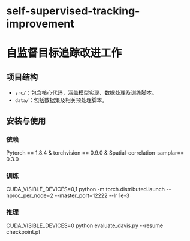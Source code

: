 # self-supervised-tracking-improvement

# 自监督目标追踪改进工作


## 项目结构

- `src/`：包含核心代码，涵盖模型实现、数据处理及训练脚本。
- `data/`：包括数据集及相关预处理脚本。



## 安装与使用

### 依赖

Pytorch == 1.8.4 & torchvision == 0.9.0 & Spatial-correlation-samplar== 0.3.0

### 训练
CUDA_VISIBLE_DEVICES=0,1 python -m torch.distributed.launch --nproc_per_node=2 --master_port=12222   --lr 1e-3


### 推理
CUDA_VISIBLE_DEVICES=0 python evaluate_davis.py --resume checkpoint.pt 

